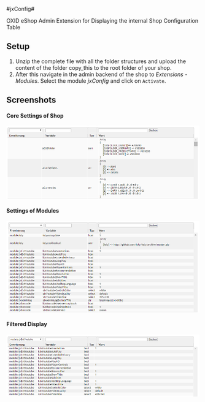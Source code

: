 #jxConfig#

OXID eShop Admin Extension for Displaying the internal Shop Configuration Table


## Setup ##

1. Unzip the complete file with all the folder structures and upload the content of the folder copy_this to the root folder of your shop.
2. After this navigate in the admin backend of the shop to _Extensions_ - _Modules_. Select the module _jxConfig_ and click on `Activate`.

  
## Screenshots ##

#### Core Settings of Shop ####
![Object History Log](https://github.com/job963/jxConfig/raw/master/docs/img/config_core_settings.png)

#### Settings of Modules ####
![Full Log Report](https://github.com/job963/jxConfig/raw/master/docs/img/config_module_settings.png)

#### Filtered Display ####
![Full Log Report](https://github.com/job963/jxConfig/raw/master/docs/img/config_module_filter.png)
